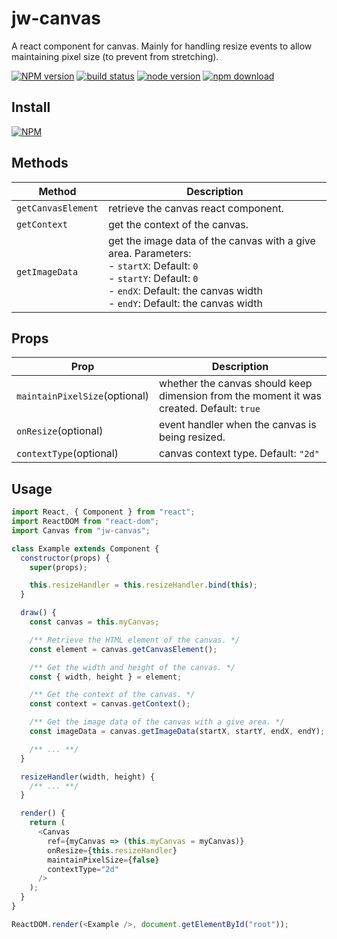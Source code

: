 # jw-canvas

A react component for canvas.
Mainly for handling resize events to allow maintaining pixel size (to prevent from stretching).

[![NPM version][npm-image]][npm-url]
[![build status][travis-image]][travis-url]
[![node version][node-image]][node-url]
[![npm download][download-image]][download-url]

[npm-image]: http://img.shields.io/npm/v/jw-canvas.svg
[npm-url]: http://npmjs.org/package/jw-canvas
[travis-image]: https://img.shields.io/travis/WaiChungWong/jw-canvas.svg
[travis-url]: https://travis-ci.org/WaiChungWong/jw-canvas
[node-image]: https://img.shields.io/badge/node.js-%3E=_0.10-green.svg
[node-url]: http://nodejs.org/download/
[download-image]: https://img.shields.io/npm/dm/jw-canvas.svg
[download-url]: https://npmjs.org/package/jw-canvas

## Install

[![NPM](https://nodei.co/npm/jw-canvas.png)](https://nodei.co/npm/jw-canvas)

## Methods

| Method             | Description                                                                                                                                                                                              |
| ------------------ | -------------------------------------------------------------------------------------------------------------------------------------------------------------------------------------------------------- |
| `getCanvasElement` | retrieve the canvas react component.                                                                                                                                                                     |
| `getContext`       | get the context of the canvas.                                                                                                                                                                           |
| `getImageData`     | get the image data of the canvas with a give area. Parameters:<br> - `startX`: Default: `0`<br> - `startY`: Default: `0`<br> - `endX`: Default: the canvas width<br> - `endY`: Default: the canvas width |

## Props

| Prop                          | Description                                                                              |
| ----------------------------- | ---------------------------------------------------------------------------------------- |
| `maintainPixelSize`(optional) | whether the canvas should keep dimension from the moment it was created. Default: `true` |
| `onResize`(optional)          | event handler when the canvas is being resized.                                          |
| `contextType`(optional)       | canvas context type. Default: `"2d"`                                                     |

## Usage

```javascript
import React, { Component } from "react";
import ReactDOM from "react-dom";
import Canvas from "jw-canvas";

class Example extends Component {
  constructor(props) {
    super(props);

    this.resizeHandler = this.resizeHandler.bind(this);
  }

  draw() {
    const canvas = this.myCanvas;

    /** Retrieve the HTML element of the canvas. */
    const element = canvas.getCanvasElement();

    /** Get the width and height of the canvas. */
    const { width, height } = element;

    /** Get the context of the canvas. */
    const context = canvas.getContext();

    /** Get the image data of the canvas with a give area. */
    const imageData = canvas.getImageData(startX, startY, endX, endY);

    /** ... **/
  }

  resizeHandler(width, height) {
    /** ... **/
  }

  render() {
    return (
      <Canvas
        ref={myCanvas => (this.myCanvas = myCanvas)}
        onResize={this.resizeHandler}
        maintainPixelSize={false}
        contextType="2d"
      />
    );
  }
}

ReactDOM.render(<Example />, document.getElementById("root"));
```

